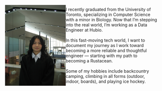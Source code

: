 <div style="display: flex; align-items: center;">
  <img src="images/profile.JPG" alt="Profile Picture" width="200"/>
  <p>
    I recently graduated from the University of Toronto, specializing in Computer Science with a minor in Biology. Now that I’m stepping into the real world, I’m working as a Data Engineer at Hubio.
    <br><br>
    In this fast-moving tech world, I want to document my journey as I work toward becoming a more reliable and thoughtful engineer — starting with my path to becoming a Rustacean.
    <br><br>
    Some of my hobbies include backcountry camping, climbing in all forms (outdoor, indoor, boards), and playing ice hockey.
  </p>
</div>
